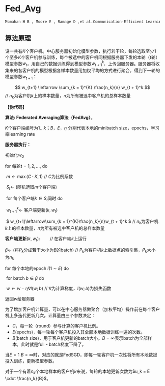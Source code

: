 # Fed_Avg

```txt
Mcmahan H B , Moore E , Ramage D ,et al.Communication-Efficient Learning of Deep Networks from Decentralized Data[J].  2016.DOI:10.48550/arXiv.1602.05629.  
```



## 算法原理



设一共有$K$个客户机。中心服务器初始化模型参数，执行若干轮，每轮选取至少1个至多$K$个客户机参与训练，每个被选中的客户机同根据服务器下发的本轮（$t$轮）模型参数$w_t$，用自己的数据训练得到模型参数$w_{t + 1}^k$，上传回服务器。服务器将收集来的各客户机的模型根据各样本数量用加权平均的方式进行聚合，得到下一轮的模型参数$w_{t + 1}$：



$$ w_{t+1} \leftarrow \sum_{k = 1}^{K} \frac{n_k}{n} w_{t + 1}^k $$ 	// $n_k$为客户机$k$上的样本数量，$n$为所有被选中客户机的总样本数量



**【伪代码】**

**算法: Federated Averaging算法（FedAvg）**。

$K$个客户端编号为$1...k$；$B$，$E$，$\eta$ 分别代表本地的minibatch size，epochs，学习率learning rate

**服务器执行：**

初始化$w_0$

for 每轮$t = 1,2,\dots$, do

​	$m \leftarrow \max(C \cdot K, 1)$ 	// $C$为比例系数

​	$S_t \leftarrow$ (随机选取$m$个客户端)

​	for 每个客户端$k \in S_t$同时 do

​		$w_{t + 1}^k \leftarrow$ 客户端更新$(k, w_t)$

​		$ w_{t+1}\leftarrow\sum_{k = 1}^{K}\frac{n_k}{n}w_{t + 1}^k $  // $n_k$为客户机$k$上的样本数量，$n$为所有被选中客户机的总样本数量



**客户端更新**$(k, w_t)$: 　　// 在客户端$k$上运行

$\beta \leftarrow$ (将$P_k$分成若干大小为$B$的batch) 	// $P_k$为客户机$k$上数据点的索引集，$P_k$大小为$n_k$

for 每个本地的epoch $i (1 \sim E)$ do

​	for batch $b \in \beta$ do

​	$w \leftarrow w - \eta \nabla l(w; b)$ 	// $\nabla$为计算梯度，$l(w; b)$为损失函数

返回$w$给服务器



为了增加客户机计算量，可以在中心服务器做聚合（加权平均）操作前在每个客户机上多迭代更新几次。计算量由三个参数决定：

- $C$，每一轮（round）参与计算的客户机比例。
- $E$(epochs)，每一轮每个客户机投入其全部本地数据训练一遍的次数。 
- $B$(batch size)，用于客户机更新的batch大小。$B = \infty$表示batch为全部样本，此时就是full - batch梯度下降了。

当$E = 1\ B = \infty$时，对应的就是FedSGD，即每一轮客户机一次性将所有本地数据投入训练，更新模型参数。

对于一个有着$n_k$个本地样本的客户机$k$来说，每轮的本地更新次数为$u_k = E \cdot \frac{n_k}{B}$。 



